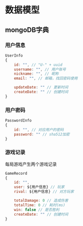 # 数据模型

## mongoDB字典
### 用户信息
```javascript
UserInfo
{
    id: "", // "U-" + uuid
    username: "", // 用户账号
    nickname: "", // 昵称
    email: "", // 邮箱，找回密码使用

    updateDate: "" // 更新时间
    createDate: "" // 创建时间
}
```

### 用户密码
```javascript
PasswordInfo
{
    id: "", // 对应用户的密码
    password: "" // sha512加密
}
```

### 游戏记录
每局游戏产生两个游戏记录
```javascript
GameRecord
{
    id: "",
    user: ${用户信息} // 玩家
    rival: ${用户信息} // 对方玩家

    totalDamage: 0 // 造成伤害
    totalTime: 0 // 耗时(ms)
    win: false // 是否胜利
    createDate: "" // 创建时间
}
```
